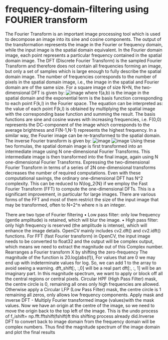 # frequency-domain-filtering using FOURIER transform
The Fourier Transform is an important image processing tool which is used to decompose an image into its sine and cosine components. The output of the transformation represents the image in the Fourier or frequency domain, while the input image is the spatial domain equivalent. In the Fourier domain image, each point represents a particular frequency contained in the spatial domain image.
The DFT (Discrete Fourier Transform) is the sampled Fourier Transform and therefore does not contain all frequencies forming an image, but only a set of samples which is large enough to fully describe the spatial domain image. The number of frequencies corresponds to the number of pixels in the spatial domain image, i.e., the image in the spatial and Fourier domain are of the same size.
For a square image of size N×N, the two-dimensional DFT is given by:
![image](https://user-images.githubusercontent.com/84698110/162195003-a648d7f9-245c-4a8e-99c3-d76e9013d618.png)
where f(a,b) is the image in the spatial domain and the exponential term is the basis function corresponding to each point F(k,l) in the Fourier space. The equation can be interpreted as: the value of each point F(k,l) is obtained by multiplying the spatial image with the corresponding base function and summing the result.
The basis functions are sine and cosine waves with increasing frequencies, i.e. F(0,0) represents the DC-component of the image which corresponds to the average brightness and F(N-1,N-1) represents the highest frequency.
In a similar way, the Fourier image can be re-transformed to the spatial domain.  The inverse Fourier transform is given by:
![image](https://user-images.githubusercontent.com/84698110/162195064-aafd3d24-3696-4b17-825e-baad0f1685b4.png)
![image](https://user-images.githubusercontent.com/84698110/162195085-9b7ad13d-aa51-4124-9b6d-2cae619faeba.png)
Using these two formulas, the spatial domain image is first transformed into an intermediate image using N one-dimensional Fourier Transforms. This intermediate image is then transformed into the final image, again using N one-dimensional Fourier Transforms. Expressing the two-dimensional Fourier Transform in terms of a series of 2N one-dimensional transforms decreases the number of required computations.
 Even with these computational savings, the ordinary one-dimensional DFT has N^2 complexity. This can be reduced to N\log_2{N} if we employ the Fast Fourier Transform (FFT) to compute the one-dimensional DFTs. This is a significant improvement, in particular for large images. There are various forms of the FFT and most of them restrict the size of the input image that may be transformed, often to N=2^n where n is an integer.


There are two type of Fourier filtering 
•	Low pass filter: only low frequency (gentle amplitude) is retained, which will blur the image.
•	High pass filter: only high frequency is reserved (the amplitude is intense), which will enhance the image details.
OpenCV mainly includes cv2.dft() and cv2.idft() functions. For FFT (fast Fourier transform) in OpenCV, the input image needs to be converted to float32 and the output will be complex output, which means we need to extract the magnitude out of this Complex number.
Rearranges a Fourier transform X by shifting the zero-frequency
The magnitude of the function is 20.log(abs(f)), For values that are 0 we may end up with indeterminate values for log. So, we can add 1 to the array to avoid seeing a warning. dft_shift[:, :,0] will be a real part dft[:, :, 1] will be an imaginary part.
In this magnitude spectrum, we want to apply or block off all the central regions or central pixels. Circular HPF (High Pass Filter) mask, the centre circle is 0, remaining all ones only high frequencies are allowed. Otherwise apply a Circular LFP (Low Pass Filter) mask, the centre circle is 1 remaining all zeros, only allows low frequency components.
Apply mask and inverse DFT - Multiply Fourier transformed image (values)with the mask values.
Now we have an origin at the centre of the image, so we need to move the origin back to the top left of the image. This is the undo process of f_ishift= np.fft.fftshift(fshift)ft this shifting process already did.Inverse DFT to convert back to image domain from the frequency domain will be complex numbers. Thus find the magnitude spectrum of the image domain and plot the final results
